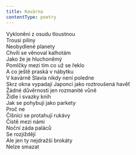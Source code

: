 ```yaml
---
title: Kavárna
contentType: poetry
---
```


<section>

Vykloněni z osudu tloustnou  
Trousí piliny  
Neobydlené planety  
Chvíli se věnoval kalhotám  
Jako že je hluchoněmý  
Pomlčky mezi tím co už se řeklo  
A co ještě praská v nábytku  
V kavárně Slavia nikdy není poledne  
Skrz okna vypadají Japonci jako roztroušená havěť  
Žádné důvěrnosti jen rozmanité vůně  
Židle i svazky knih  
Jak se pohybují jako parkety  
Proč ne  
Číšníci se protahují rukávy  
Čistě mezi námi  
Noční záda paláců  
Se rozjíždějí  
Ale jen ty nejdražší brokáty  
Nelze smazat

</section>
